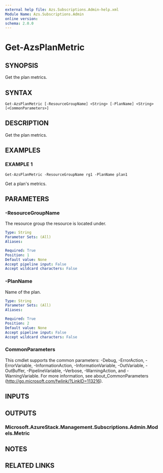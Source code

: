 ```yaml
---
external help file: Azs.Subscriptions.Admin-help.xml
Module Name: Azs.Subscriptions.Admin
online version:
schema: 2.0.0
---
```


# Get-AzsPlanMetric

## SYNOPSIS
Get the plan metrics.

## SYNTAX

```
Get-AzsPlanMetric [-ResourceGroupName] <String> [-PlanName] <String> [<CommonParameters>]
```

## DESCRIPTION
Get the plan metrics.

## EXAMPLES

### EXAMPLE 1
```
Get-AzsPlanMetric -ResourceGroupName rg1 -PlanName plan1
```

Get a plan's metrics.

## PARAMETERS

### -ResourceGroupName
The resource group the resource is located under.

```yaml
Type: String
Parameter Sets: (All)
Aliases:

Required: True
Position: 1
Default value: None
Accept pipeline input: False
Accept wildcard characters: False
```

### -PlanName
Name of the plan.

```yaml
Type: String
Parameter Sets: (All)
Aliases:

Required: True
Position: 2
Default value: None
Accept pipeline input: False
Accept wildcard characters: False
```

### CommonParameters
This cmdlet supports the common parameters: -Debug, -ErrorAction, -ErrorVariable, -InformationAction, -InformationVariable, -OutVariable, -OutBuffer, -PipelineVariable, -Verbose, -WarningAction, and -WarningVariable. For more information, see about_CommonParameters (<http://go.microsoft.com/fwlink/?LinkID=113216>).

## INPUTS

## OUTPUTS

### Microsoft.AzureStack.Management.Subscriptions.Admin.Models.Metric

## NOTES

## RELATED LINKS
